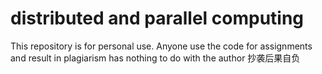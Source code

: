 # distributed and parallel computing
This repository is for personal use. Anyone use the code for assignments and result in plagiarism has nothing to do with the author 抄袭后果自负
